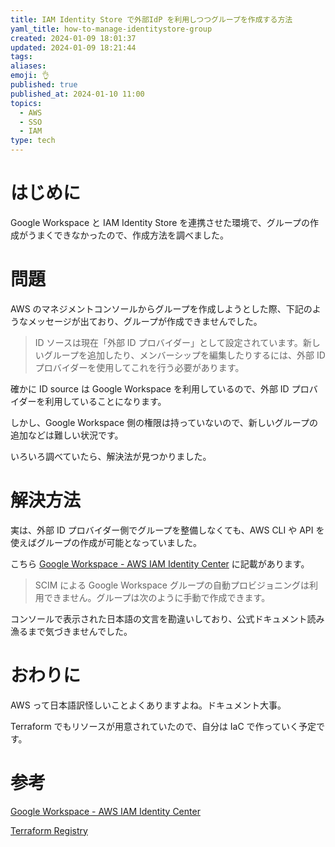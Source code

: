 ```yaml
---
title: IAM Identity Store で外部IdP を利用しつつグループを作成する方法
yaml_title: how-to-manage-identitystore-group
created: 2024-01-09 18:01:37
updated: 2024-01-09 18:21:44
tags: 
aliases: 
emoji: 👌
published: true
published_at: 2024-01-10 11:00
topics:
  - AWS
  - SSO
  - IAM
type: tech
---
```

# はじめに

Google Workspace と IAM Identity Store を連携させた環境で、グループの作成がうまくできなかったので、作成方法を調べました。

# 問題

AWS のマネジメントコンソールからグループを作成しようとした際、下記のようなメッセージが出ており、グループが作成できませんでした。

> ID ソースは現在「外部 ID プロバイダー」として設定されています。新しいグループを追加したり、メンバーシップを編集したりするには、外部 ID プロバイダーを使用してこれを行う必要があります。

確かに ID source は Google Workspace を利用しているので、外部 ID プロバイダーを利用していることになります。

しかし、Google Workspace 側の権限は持っていないので、新しいグループの追加などは難しい状況です。

いろいろ調べていたら、解決法が見つかりました。

# 解決方法

実は、外部 ID プロバイダー側でグループを整備しなくても、AWS CLI や API を使えばグループの作成が可能となっていました。

こちら [Google Workspace - AWS IAM Identity Center](https://docs.aws.amazon.com/ja_jp/singlesignon/latest/userguide/google-idp.html) に記載があります。

> SCIM による Google Workspace グループの自動プロビジョニングは利用できません。グループは次のように手動で作成できます。

コンソールで表示された日本語の文言を勘違いしており、公式ドキュメント読み漁るまで気づきませんでした。

# おわりに

AWS って日本語訳怪しいことよくありますよね。ドキュメント大事。

Terraform でもリソースが用意されていたので、自分は IaC で作っていく予定です。

# 参考

[Google Workspace - AWS IAM Identity Center](https://docs.aws.amazon.com/ja_jp/singlesignon/latest/userguide/google-idp.html)

[Terraform Registry](https://registry.terraform.io/providers/hashicorp/aws/latest/docs/resources/identitystore_group)
